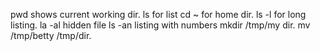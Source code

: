 pwd shows current working dir.
ls for list
cd ~ for home dir.
ls -l for long listing.
la -al hidden file
ls -an listing with numbers
mkdir /tmp/my dir.
mv /tmp/betty /tmp/dir.
